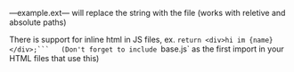 —example.ext— will replace the string with the file (works with reletive and absolute paths)  
    
There is support for inline html in JS files, ex. `return <div>hi im {name}</div>;```  
(Don't forget to include `base.js` as the first import in your HTML files that use this)